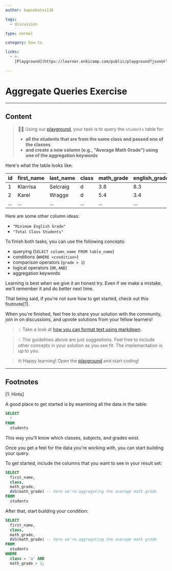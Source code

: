 ```yaml
---
author: kapnobatai136

tags:
  - discussion

type: normal

category: how-to

links:
  - >-
    [Playground](https://learner.enkicamp.com/public/playground?jsonUrl=https%3A%2F%2Fgist.githubusercontent.com%2Fkapnobatai137%2F0f58777052a47fc5061fa83370089174%2Fraw%2Faa959e729d71cb03bf7d4a5ec079ced985f1e319%2Fsql-aggregate-queries-discussion-insight.json){website}

---
```


# Aggregate Queries Exercise

---

## Content

> 👩‍💻 Using our [playground](https://learn.enki.com/public/playground?jsonUrl=https://gist.githubusercontent.com/kapnobatai137/0f58777052a47fc5061fa83370089174/raw/aa959e729d71cb03bf7d4a5ec079ced985f1e319/sql-aggregate-queries-discussion-insight.json), your task is to query the `students` table for:
> - **all the students that are from the same class and passed one of the classes**
> - **and create a new column (e.g., "Average Math Grade") using one of the aggregation keywords** 

Here's what the table looks like:

| id  | first_name | last_name | class | math_grade | english_grade | physics_grade |
|-----|------------|-----------|-------|------------|---------------|---------------|
| 1   | Klarrisa   | Selcraig  | d     | 3.8        | 8.3           | 6.8           |
| 2   | Karel      | Wragge    | d     | 5.4        | 3.4           | 9.7           |
| ... | ...        | ...       | ...   | ...        | ...           | ...           |


Here are some other column ideas:
- `"Minimum English Grade"`
- `"Total Class Students"`

To finish both tasks, you can use the following concepts:
- querying (`SELECT column_name FROM table_name`)
- conditions (`WHERE <condition>`)
- comparison operators (`grade > 1`)
- logical operators (`OR`, `AND`)
- aggregation keywords

Learning is best when we give it an honest try. Even if we make a mistake, we'll remember it and do better next time.

That being said, if you're not sure how to get started, check out this footnote[1].

When you're finished, feel free to share your solution with the community, join in on discussions, and upvote solutions from your fellow learners!

> 💡 Take a look at [how you can format text using markdown](https://www.enki.com/glossary/general/markdown-formatting).

> 💡 The guidelines above are just suggestions. Feel free to include other concepts in your solution as you see fit. The implementation is up to you.

> 🤓 Happy learning! Open the [playground](https://learn.enki.com/public/playground?jsonUrl=https://gist.githubusercontent.com/kapnobatai137/0f58777052a47fc5061fa83370089174/raw/aa959e729d71cb03bf7d4a5ec079ced985f1e319/sql-aggregate-queries-discussion-insight.json) and start coding!

---

## Footnotes

[1: Hints]

A good place to get started is by examining all the data in the table:

```sql
SELECT
  *
FROM
  students
```

This way you'll know which classes, subjects, and grades exist.

Once you get a feel for the data you're working with, you can start building your query.

To get started, include the columns that you want to see in your result set:

```sql
SELECT
  first_name,
  class,
  math_grade,
  AVG(math_grade) -- here we're aggregating the average math grade
FROM
  students
```

After that, start building your condition:

```sql
SELECT
  first_name,
  class,
  math_grade,
  AVG(math_grade) -- here we're aggregating the average math grade
FROM
  students
WHERE
  class = 'a' AND
  math_grade > 1;
```
